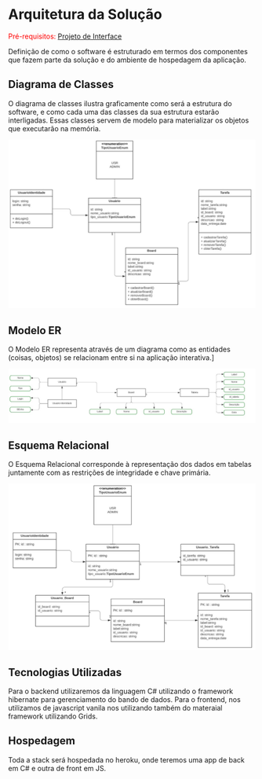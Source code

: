 # Arquitetura da Solução

<span style="color:red">Pré-requisitos: <a href="3-Projeto de Interface.md"> Projeto de Interface</a></span>

Definição de como o software é estruturado em termos dos componentes que fazem parte da solução e do ambiente de hospedagem da aplicação.

## Diagrama de Classes

O diagrama de classes ilustra graficamente como será a estrutura do software, e como cada uma das classes da sua estrutura estarão interligadas. Essas classes servem de modelo para materializar os objetos que executarão na memória.

<img width="860" alt="image" src="https://github.com/ICEI-PUC-Minas-PMV-ADS/pmv-ads-2022-1-e2-proj-int-t3-agenda-todolist/blob/main/docs/img/diagrama%20de%20classes.jpeg">

## Modelo ER

O Modelo ER representa através de um diagrama como as entidades (coisas, objetos) se relacionam entre si na aplicação interativa.]

<img width="860" alt="image" src="https://github.com/ICEI-PUC-Minas-PMV-ADS/pmv-ads-2022-1-e2-proj-int-t3-agenda-todolist/blob/main/docs/img/diagrama%20ER.jpeg">

## Esquema Relacional

O Esquema Relacional corresponde à representação dos dados em tabelas juntamente com as restrições de integridade e chave primária.
 
<img width="860" alt="image" src="https://github.com/ICEI-PUC-Minas-PMV-ADS/pmv-ads-2022-1-e2-proj-int-t3-agenda-todolist/blob/main/docs/img/esquema%20relacional.jpeg">

## Tecnologias Utilizadas

Para o backend utilizaremos da linguagem C# utilizando o framework hibernate para gerenciamento do bando de dados.
Para o frontend, nos utilizamos de javascript vanila nos utilizando também do materaial framework utilizando Grids.

## Hospedagem

Toda a stack será hospedada no heroku, onde teremos uma app de back em C# e outra de front em JS.
